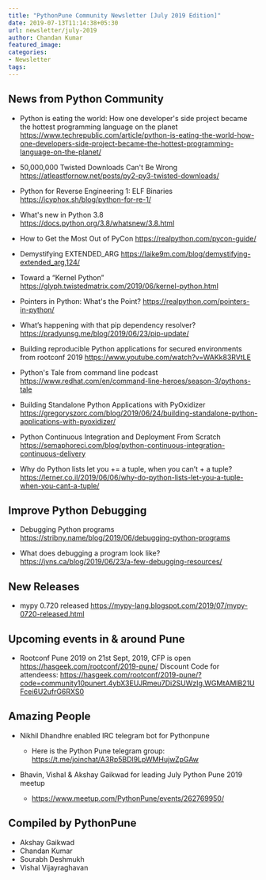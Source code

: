 ```yaml
---
title: "PythonPune Community Newsletter [July 2019 Edition]"
date: 2019-07-13T11:14:38+05:30
url: newsletter/july-2019
author: Chandan Kumar
featured_image:
categories:
- Newsletter
tags:
---
```


## News from Python Community

* Python is eating the world: How one developer's side project became the hottest programming language on the planet 
  https://www.techrepublic.com/article/python-is-eating-the-world-how-one-developers-side-project-became-the-hottest-programming-language-on-the-planet/

* 50,000,000 Twisted Downloads Can't Be Wrong 
  https://atleastfornow.net/posts/py2-py3-twisted-downloads/

* Python for Reverse Engineering 1: ELF Binaries 
  https://icyphox.sh/blog/python-for-re-1/

* What's new in Python 3.8 
  https://docs.python.org/3.8/whatsnew/3.8.html

* How to Get the Most Out of PyCon 
  https://realpython.com/pycon-guide/

* Demystifying EXTENDED_ARG 
  https://laike9m.com/blog/demystifying-extended_arg,124/

* Toward a “Kernel Python” 
  https://glyph.twistedmatrix.com/2019/06/kernel-python.html

* Pointers in Python: What's the Point? 
  https://realpython.com/pointers-in-python/

* What’s happening with that pip dependency resolver? 
  https://pradyunsg.me/blog/2019/06/23/pip-update/

* Building reproducible Python applications for secured environments from rootconf 2019 
  https://www.youtube.com/watch?v=WAKk83RVtLE

* Python's Tale from command line podcast 
  https://www.redhat.com/en/command-line-heroes/season-3/pythons-tale

* Building Standalone Python Applications with PyOxidizer 
  https://gregoryszorc.com/blog/2019/06/24/building-standalone-python-applications-with-pyoxidizer/

* Python Continuous Integration and Deployment From Scratch 
  https://semaphoreci.com/blog/python-continuous-integration-continuous-delivery    <!-- noqa -->

* Why do Python lists let you += a tuple, when you can’t + a tuple? 
  https://lerner.co.il/2019/06/06/why-do-python-lists-let-you-a-tuple-when-you-cant-a-tuple/

## Improve Python Debugging

* Debugging Python programs 
  https://stribny.name/blog/2019/06/debugging-python-programs

* What does debugging a program look like? 
  https://jvns.ca/blog/2019/06/23/a-few-debugging-resources/

## New Releases

* mypy 0.720 released 
  https://mypy-lang.blogspot.com/2019/07/mypy-0720-released.html

## Upcoming events in & around Pune

* Rootconf Pune 2019 on 21st Sept, 2019, CFP is open 
  https://hasgeek.com/rootconf/2019-pune/
  Discount Code for attendeess: 
  https://hasgeek.com/rootconf/2019-pune/?code=community10punert.4ybX3EUJRmeu7Di2SUWzIg.WGMtAMlB21UFcei6U2ufrG6RXS0

## Amazing People
* Nikhil Dhandhre enabled IRC telegram bot for Pythonpune
  * Here is the Python Pune telegram group: 
    https://t.me/joinchat/A3Rp5BDl9LpWMHujwZpGAw

* Bhavin, Vishal & Akshay Gaikwad for leading July Python Pune 2019 meetup
  * https://www.meetup.com/PythonPune/events/262769950/

## Compiled by PythonPune
   * Akshay Gaikwad
   * Chandan Kumar
   * Sourabh Deshmukh
   * Vishal Vijayraghavan
